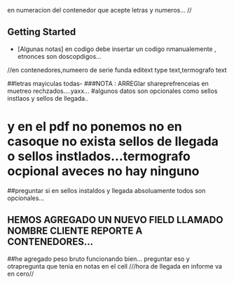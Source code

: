 en numeracion del contenedor que acepte letras y numeros...
//
## Getting Started
- [Algunas notas]
en codigo debe insertar un codigo nmanualemente , 
etnonces son doscopdigos...


//en contenedores,numeero de serie funda editext type text,termografo text
  
##letras mayiculas todas-
###NOTA : ARREGlar shareprefrenceias en muetreo rechzados....yaxx...
#algunos datos son opcionales como sellos instlaos y sellos de llegada..
# y en el pdf no ponemos no en casoque no exista sellos de llegada o sellos instlados...termografo ocpional aveces no hay ninguno
##preguntar si en sellos instaldos y llegada absoluamente todos son opcionales...
## HEMOS AGREGADO UN NUEVO FIELD LLAMADO NOMBRE CLIENTE REPORTE A CONTENEDORES...
##he agregado peso bruto funcionando bien...
preguntar eso y otrapregunta que tenia en notas en el cell
///hora de llegada en informe va en cero//

